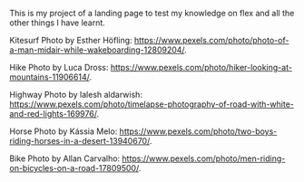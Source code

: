 This is my project of a landing page to test my knowledge on flex and all the other things I have learnt.

Kitesurf Photo by Esther Höfling: https://www.pexels.com/photo/photo-of-a-man-midair-while-wakeboarding-12809204/.

Hike Photo by Luca Dross: https://www.pexels.com/photo/hiker-looking-at-mountains-11906614/.

Highway Photo by lalesh aldarwish: https://www.pexels.com/photo/timelapse-photography-of-road-with-white-and-red-lights-169976/.

Horse Photo by Kássia Melo: https://www.pexels.com/photo/two-boys-riding-horses-in-a-desert-13940670/.

Bike Photo by Allan Carvalho: https://www.pexels.com/photo/men-riding-on-bicycles-on-a-road-17809500/.